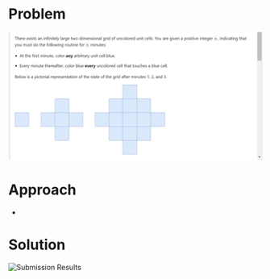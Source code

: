 # Problem
![Problem Description](https://github.com/praiseorji4/leetcode-daily/blob/main/solutions/2025-03/day05/images/problem.png?raw=true)

# Approach
-

# Solution
![Submission Results](https://github.com/praiseorji4/leetcode-daily/blob/main/solutions/2025-03/day05images/submission.png?raw=true)